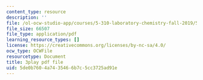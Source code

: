 ```yaml
---
content_type: resource
description: ''
file: /ol-ocw-studio-app/courses/5-310-laboratory-chemistry-fall-2019/5de0b7604a7435466b7c5cc3725ad91e_EuVpZmQ5v6A.pdf
file_size: 66507
file_type: application/pdf
learning_resource_types: []
license: https://creativecommons.org/licenses/by-nc-sa/4.0/
ocw_type: OCWFile
resourcetype: Document
title: 3play pdf file
uid: 5de0b760-4a74-3546-6b7c-5cc3725ad91e
---
```

